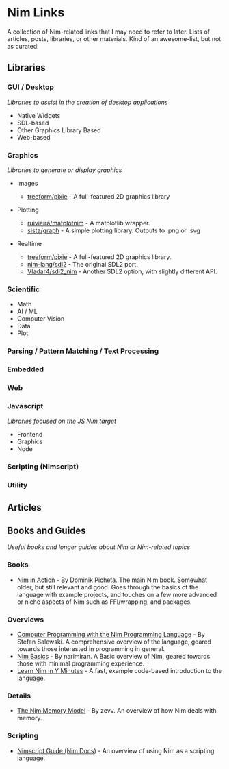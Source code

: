# Nim Links
A collection of Nim-related links that I may need to refer to later. Lists of articles, posts, libraries, or other materials. Kind of an awesome-list, but not as curated!

## Libraries
### GUI / Desktop
*Libraries to assist in the creation of desktop applications*
* Native Widgets
* SDL-based
* Other Graphics Library Based
* Web-based

### Graphics
*Libraries to generate or display graphics*
* Images
  * [treeform/pixie](https://github.com/treeform/pixie) - A full-featured 2D graphics library

* Plotting
  * [ruivieira/matplotnim](https://github.com/ruivieira/matplotnim) - A matplotlib wrapper.
  * [sista/graph](https://github.com/stisa/graph) - A simple plotting library. Outputs to .png or .svg

* Realtime
  * [treeform/pixie](https://github.com/treeform/pixie) - A full-featured 2D graphics library. 
  * [nim-lang/sdl2](https://github.com/nim-lang/sdl2) - The original SDL2 port.
  * [Vladar4/sdl2_nim](https://github.com/Vladar4/sdl2_nim) - Another SDL2 option, with slightly different API.

### Scientific
* Math
* AI / ML
* Computer Vision
* Data
* Plot

### Parsing / Pattern Matching / Text Processing 

### Embedded

### Web

### Javascript
*Libraries focused on the JS Nim target*
* Frontend
* Graphics
* Node

### Scripting (Nimscript)

### Utility

## Articles

## Books and Guides
*Useful books and longer guides about Nim or Nim-related topics*
### Books
  * [Nim in Action](https://book.picheta.me) - By Dominik Picheta. The main Nim book. Somewhat older, but still relevant and good. Goes through the basics of the language with example projects, and touches on a few more advanced or niche aspects of Nim such as FFI/wrapping, and packages. 
### Overviews
  * [Computer Programming with the Nim Programming Language](http://ssalewski.de/nimprogramming.html) - By Stefan Salewski. A comprehensive overview of the language, geared towards those interested in programming in general.
  * [Nim Basics](https://narimiran.github.io/nim-basics/) - By narimiran. A Basic overview of Nim, geared towards those with minimal programming experience.
  * [Learn Nim in Y Minutes](https://learnxinyminutes.com/docs/nim/) - A fast, example code-based introduction to the language.
### Details
  * [The Nim Memory Model](http://zevv.nl/nim-memory) - By zevv. An overview of how Nim deals with memory.
### Scripting
  * [Nimscript Guide (Nim Docs)](https://nim-lang.org/docs/nims.html) - An overview of using Nim as a scripting language.
